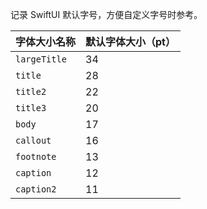 记录 SwiftUI 默认字号，方便自定义字号时参考。

| 字体大小名称  | 默认字体大小（pt） |
|---------------|-------------------|
| `largeTitle`  | 34                |
| `title`       | 28                |
| `title2`      | 22                |
| `title3`      | 20                |
| `body`        | 17                |
| `callout`     | 16                |
| `footnote`    | 13                |
| `caption`     | 12                |
| `caption2`    | 11                |
